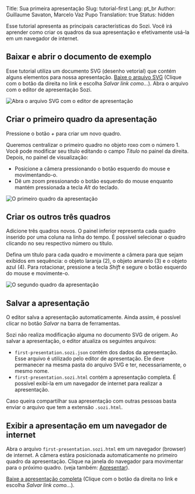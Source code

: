 Title: Sua primeira apresentação
Slug: tutorial-first
Lang: pt_br
Author: Guillaume Savaton, Marcelo Vaz Pupo
Translation: true
Status: hidden

Esse tutorial apresenta as principais características do Sozi.
Você irá aprender como criar os quadros da sua apresentação e efetivamente usá-la em um navegador de internet.


Baixar e abrir o documento de exemplo
-------------------------------------

Esse tutorial utiliza um documento SVG (desenho vetorial) que contém alguns elementos para nossa apresentação.
[Baixe o arquivo SVG](https://github.com/senshu/Sozi/raw/master/samples/first-presentation.svg)
(Clique com o botão da direita no link e escolha *Salvar link como...*).
Abra o arquivo com o editor de apresentação Sozi.

![Abra o arquivo SVG com o editor de apresentação](|filename|/images/tutorial-first/first-presentation-screenshot-01.pt_br.png)


Criar o primeiro quadro da apresentação
---------------------------------------

Pressione o botão *+* para criar um novo quadro.

Queremos centralizar o primeiro quadro no objeto roxo com o número 1.
Você pode modificar seu título editando o campo *Título* no painel da direita.
Depois, no painel de visualização:

* Posicione a câmera pressionando o botão esquerdo do mouse e movimentando-o.
* Dê um zoom pressionando o botão esquerdo do mouse enquanto mantém pressionada a tecla *Alt* do teclado.

![O primeiro quadro da apresentação](|filename|/images/tutorial-first/first-presentation-screenshot-02.pt_br.png)


Criar os outros três quadros
----------------------------

Adicione três quadros novos.
O painel inferior representa cada quadro inserido por uma coluna na linha do tempo.
É possível selecionar o quadro clicando no seu respectivo número ou título.

Defina um título para cada quadro e movimente a câmera para que sejam exibidos em sequência:
o objeto laranja (2), o objeto amarelo (3) e o objeto azul (4).
Para rotacionar, pressione a tecla *Shift* e segure o botão esquerdo do mouse e movimente-o.


![O segundo quadro da apresentação](|filename|/images/tutorial-first/first-presentation-screenshot-03.pt_br.png)


Salvar a apresentação
---------------------

O editor salva a apresentação automaticamente.
Ainda assim, é possível clicar no botão *Salvar* na barra de ferramentas.

Sozi não realiza modificação alguma no documento SVG de origem.
Ao salvar a apresentação, o editor atualiza os seguintes arquivos:

* `first-presentation.sozi.json` contém dos dados da apresentação. Esse arquivo é utilizado
  pelo editor de apresentação. Ele deve permanecer na mesma pasta do arquivo SVG e ter, necessariamente, o mesmo nome.
* `first-presentation.sozi.html` contém a apresentação completa. É possível exibí-la em um navegador de internet 
para realizar a apresentação.

Caso queira compartilhar sua apresentação com outras pessoas basta enviar o 
arquivo que tem a extensão `.sozi.html`.


Exibir a apresentação em um navegador de internet
-------------------------------------------------

Abra o arquivo `first-presentation.sozi.html` em um navegador (browser) de internet.
A câmera estára posicionada automaticamente no primeiro quadro da apresentação.
Clique na janela do navegador para movimentar para o próximo quadro.
(veja também: [Apresentar](|filename|play.md)).

[Baixe a apresentação completa](https://github.com/senshu/Sozi/raw/master/samples/first-presentation.sozi.html)
(Clique com o botão da direita no link e escolha *Salvar link como...*).
